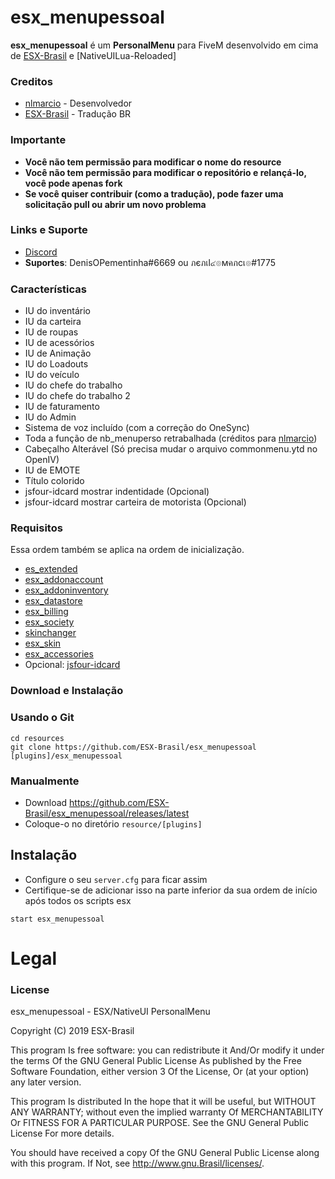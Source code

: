 # esx_menupessoal
**esx_menupessoal** é um **PersonalMenu** para FiveM desenvolvido em cima de [ESX-Brasil](https://github.com/ESX-Brasil/es_extended) e [NativeUILua-Reloaded]

### Creditos
- [nlmarcio](https://github.com/nlmarcio) - Desenvolvedor
- [ESX-Brasil](https://github.com/ESX-Brasil) - Tradução BR

### Importante
- **Você não tem permissão para modificar o nome do resource**
- **Você não tem permissão para modificar o repositório e relançá-lo, você pode apenas fork**
- **Se você quiser contribuir (como a tradução), pode fazer uma solicitação pull ou abrir um novo problema**

### Links e Suporte
- [Discord](https://discord.gg/VMbCtwQ)
- **Suportes**: DenisOPementinha#6669 ou ภєภเl๔๏мคภcเ๏#1775

### Características
- IU do inventário
- IU da carteira
- IU de roupas
- IU de acessórios
- IU de Animação
- IU do Loadouts
- IU do veículo
- IU do chefe do trabalho
- IU do chefe do trabalho 2
- IU de faturamento
- IU do Admin
- Sistema de voz incluído (com a correção do OneSync)
- Toda a função de nb_menuperso retrabalhada (créditos para [nlmarcio](https://github.com/nlmarcio))
- Cabeçalho Alterável (Só precisa mudar o arquivo commonmenu.ytd no OpenIV)
- IU de EMOTE
- Título colorido
- jsfour-idcard mostrar indentidade (Opcional)
- jsfour-idcard mostrar carteira de motorista (Opcional)

### Requisitos
Essa ordem também se aplica na ordem de inicialização.

- [es_extended](https://github.com/ESX-Brasil/es_extended)
- [esx_addonaccount](https://github.com/ESX-Brasil/esx_addonaccount)
- [esx_addoninventory](https://github.com/ESX-Brasil/esx_addoninventory)
- [esx_datastore](https://github.com/ESX-Brasil/esx_datastore)
- [esx_billing](https://github.com/ESX-Brasil/esx_billing)
- [esx_society](https://github.com/ESX-Brasil/esx_society)
- [skinchanger](https://github.com/ESX-Brasil/skinchanger)
- [esx_skin](https://github.com/ESX-Brasil/esx_skin)
- [esx_accessories](https://github.com/ESX-Brasil/esx_accessories)
- Opcional: [jsfour-idcard](https://github.com/jonassvensson4/jsfour-idcard)

### Download e Instalação

### Usando o Git

```
cd resources
git clone https://github.com/ESX-Brasil/esx_menupessoal [plugins]/esx_menupessoal
```

### Manualmente
- Download https://github.com/ESX-Brasil/esx_menupessoal/releases/latest
- Coloque-o no diretório `resource/[plugins]`

## Instalação
- Configure o seu `server.cfg` para ficar assim
- Certifique-se de adicionar isso na parte inferior da sua ordem de início após todos os scripts esx

```
start esx_menupessoal
```
# Legal
### License
esx_menupessoal - ESX/NativeUI PersonalMenu

Copyright (C) 2019 ESX-Brasil

This program Is free software: you can redistribute it And/Or modify it under the terms Of the GNU General Public License As published by the Free Software Foundation, either version 3 Of the License, Or (at your option) any later version.

This program Is distributed In the hope that it will be useful, but WITHOUT ANY WARRANTY; without even the implied warranty Of MERCHANTABILITY Or FITNESS FOR A PARTICULAR PURPOSE. See the GNU General Public License For more details.

You should have received a copy Of the GNU General Public License along with this program. If Not, see http://www.gnu.Brasil/licenses/.
